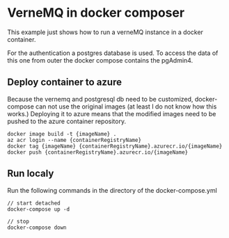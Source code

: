 # VerneMQ in docker composer
This example just shows how to run a verneMQ instance in a docker container.

For the authentication a postgres database is used. To access the data of this one from outer the docker compose contains the pgAdmin4.

## Deploy container to azure
Because the vernemq and postgresql db need to be customized, docker-compose can not use the original images (at least I do not know how this works.)
Deploying it to azure means that the modified images need to be pushed to the azure container repository.

```
docker image build -t {imageName} .
az acr login --name {containerRegistryName}
docker tag {imageName} {containerRegistryName}.azurecr.io/{imageName}
docker push {containerRegistryName}.azurecr.io/{imageName}
```

## Run localy
Run the following commands in the directory of the docker-compose.yml
```
// start detached
docker-compose up -d

// stop
docker-compose down
```